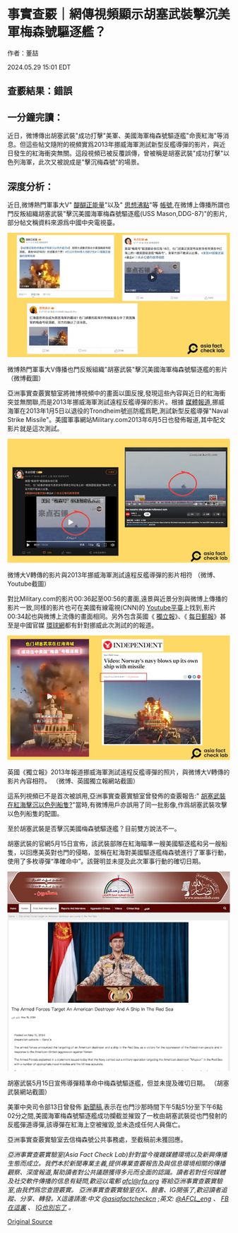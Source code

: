 # 事實查覈｜網傳視頻顯示胡塞武裝擊沉美軍梅森號驅逐艦？

作者：董喆

2024.05.29 15:01 EDT

## 查覈結果：錯誤

## 一分鐘完讀：

近日，微博傳出胡塞武裝"成功打擊"美軍、美國海軍梅森號驅逐艦"命喪紅海"等消息。但這些帖文隨附的視頻實爲2013年挪威海軍測試新型反艦導彈的影片，與近日發生的紅海衝突無關。這段視頻已被反覆誤傳，曾被稱是胡塞武裝"成功打擊"以色列海軍，此次又被說成是"擊沉梅森號"的場景。

## 深度分析：

近日,微博熱門軍事大V" [醍醐正能量](https://weibo.com/6997603360/OeFwk2hzN)"以及" [思想沸點](https://archive.ph/dufoe)"等 [帳號](https://archive.ph/yzfO1),在微博上傳播所謂也門反叛組織胡塞武裝"擊沉美國海軍梅森號驅逐艦(USS Mason,DDG-87)"的影片,部分帖文稱資料來源爲中國中央電視臺。

![微博熱門軍事大V傳播也門反叛組織"胡塞武裝"擊沉美國海軍梅森號驅逐艦的影片 （微博截圖）](images/KWMHSXJ4TRSHXXZLQIQDAINC3U.png)

微博熱門軍事大V傳播也門反叛組織"胡塞武裝"擊沉美國海軍梅森號驅逐艦的影片 （微博截圖）

亞洲事實查覈實驗室將微博視頻中的畫面以圖反搜,發現這些內容與近日的紅海衝突並無關聯,而是2013年挪威海軍測試遠程反艦導彈的影片。根據 [媒體報道](https://www.seaforces.org/wpnsys/SURFACE/KDS-Naval-Strike-Missile.htm),挪威海軍在2013年1月5日以退役的Trondheim號巡防艦爲靶,測試新型反艦導彈"Naval Strike Missile"。美國軍事網站Military.com2013年6月5日也發佈報道,其中配文影片就是這次測試。

![微博大V轉傳的影片與2013年挪威海軍測試遠程反艦導彈的影片相符 （微博、Youtube截圖）](images/DWN4S3TPAXOYLBGD4ESHTM6GGM.png)

微博大V轉傳的影片與2013年挪威海軍測試遠程反艦導彈的影片相符 （微博、Youtube截圖）

對比Military.com的影片00:36起至00:56的畫面,遠景與近景分別與微博上傳播的影片一致,同樣的影片也可在美國有線電視(CNN)的 [Youtube平臺](https://www.youtube.com/watch?v=Pz5Jb8EGqPg&ab_channel=CNN)上找到,影片00:34起也與微博上流傳的畫面相同。另外包含英國《 [獨立報](https://www.independent.co.uk/news/world/europe/video-norway-s-navy-blows-up-its-own-ship-with-missile-8649276.html)》、《 [每日郵報](https://www.dailymail.co.uk/news/article-2336822/Caught-camera-The-explosive-moment-Norwegian-navy-blows-OWN-ship-test-latest-long-range-missile.html)》甚至是中國官媒 [環球網](https://mil.huanqiu.com/gallery/9CaKrnQgTR5)都有針對挪威此次測試的的報道。

![英國《獨立報》2013年報道挪威海軍測試遠程反艦導彈的照片，與微博大V轉傳的影片內容相符。 （微博、英國獨立報網站截圖）](images/KJR7YQSNVTXK2JEOL4ANGWY75Y.png)

英國《獨立報》2013年報道挪威海軍測試遠程反艦導彈的照片，與微博大V轉傳的影片內容相符。 （微博、英國獨立報網站截圖）

這系列視頻已不是首次被誤用,亞洲事實查覈實驗室曾發佈的查覈報告:" [胡塞武裝在紅海擊沉以色列船隻?](https://www.rfa.org/cantonese/news/factcheck/isreal-12272023144337.html)"當時,有微博用戶亦誤用了同一批影像,作爲胡塞武裝攻擊以色列船隻的配圖。

至於胡塞武裝是否擊沉美國梅森號驅逐艦？目前雙方說法不一。

胡塞武裝的官網5月15日宣佈，該武裝部隊在紅海瞄準一艘美國驅逐艦和另一艘船隻，以回應美英對也門的侵略，並稱在紅海對美國驅逐艦梅森號進行了軍事行動，使用了多枚導彈“準確命中”。該聲明並未提及此次軍事行動的確切日期。

![胡塞武裝5月15日宣佈導彈精準命中梅森號驅逐艦，但並未提及確切日期。 （胡塞武裝網站截圖）](images/2RJHPD3XBWFYQOPTLNGLGW2NGA.png)

胡塞武裝5月15日宣佈導彈精準命中梅森號驅逐艦，但並未提及確切日期。 （胡塞武裝網站截圖）

美軍中央司令部13日曾發佈 [新聞稿](https://www.centcom.mil/MEDIA/PRESS-RELEASES/Press-Release-View/Article/3773882/may-13-red-sea-update/),表示在也門沙那時間下午5點51分至下午6點02分之間,美國海軍梅森號驅逐艦成功攔截並摧毀了一枚由胡塞武裝從也門發射的反艦彈道導彈,該導彈在紅海上空被摧毀,並未造成任何人員傷亡。

亞洲事實查覈實驗室去信梅森號公共事務處，至截稿前未獲回應。

*亞洲事實查覈實驗室(Asia Fact Check Lab)針對當今複雜媒體環境以及新興傳播生態而成立。我們本於新聞專業主義,提供專業查覈報告及與信息環境相關的傳播觀察、深度報道,幫助讀者對公共議題獲得多元而全面的認識。讀者若對任何媒體及社交軟件傳播的信息有疑問,歡迎以電郵*  [*afcl@rfa.org*](mailto:afcl@rfa.org)  *寄給亞洲事實查覈實驗室,由我們爲您查證覈實。* *亞洲事實查覈實驗室在X、臉書、IG開張了,歡迎讀者追蹤、分享、轉發。X這邊請進:中文*  [*@asiafactcheckcn*](https://twitter.com/asiafactcheckcn)  *;英文:*  [*@AFCL\_eng*](https://twitter.com/AFCL_eng)  *、*  [*FB在這裏*](https://www.facebook.com/asiafactchecklabcn)  *、*  [*IG也別忘了*](https://www.instagram.com/asiafactchecklab/)  *。*



[Original Source](https://www.rfa.org/mandarin/shishi-hecha/hc-05292024145257.html)
